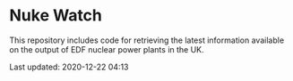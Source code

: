 # Nuke Watch

This repository includes code for retrieving the latest information available on the output of EDF nuclear power plants in the UK.

Last updated: 2020-12-22 04:13